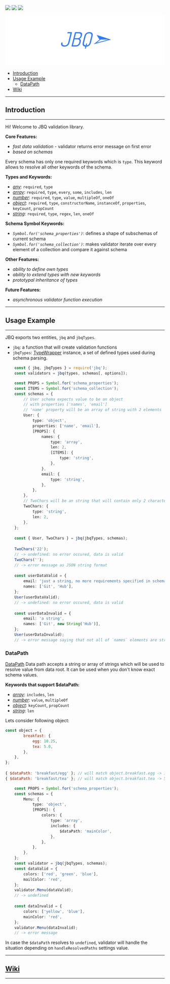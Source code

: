 ![](https://img.shields.io/travis/krnik/jbq.svg)
[![](https://img.shields.io/npm/v/jbq.svg)](https://www.npmjs.com/package/jbq)
![](https://img.shields.io/npm/types/jbq.svg)

![LOGO](https://raw.githubusercontent.com/krnik/jbq/master/md/images/jbq.png)

- [Introduction](#introduction)
- [Usage Example](#usage-example)
  - [DataPath](#datapath)
- [Wiki](#wiki)

***
## Introduction
***
Hi! Welcome to JBQ validation library.

**Core Features:**
- *fast data validation* - validator returns error message on first error
- *based on schemas*

Every schema has only one required keywords which is `type`. This keyword allows to resolve all other keywords of the schema.

**Types and Keywords:**
- *[any](https://github.com/krnik/jbq/wiki/Type_Any)*: `required`, `type`
- *[array](https://github.com/krnik/jbq/wiki/Type_Array)*: `required`, `type`, `every`, `some`, `includes`, `len`
- *[number](https://github.com/krnik/jbq/wiki/Type_Number)*: `required`, `type`, `value`, `multipleOf`, `oneOf`
- *[object](https://github.com/krnik/jbq/wiki/Type_Object)*: `required`, `type`, `constructorName`, `instanceOf`, `properties`, `keyCount`, `propCount`
- *[string](https://github.com/krnik/jbq/wiki/Type_String)*: `required`, `type`, `regex`, `len`, `oneOf`

**Schema Symbol Keywords:**
- *`Symbol.for('schema_properties')`*: defines a shape of subschemas of current schema
- *`Symbol.for('schema_collection')`*: makes validator iterate over every element of a collection and compare it against schema

**Other Features:**
- *ability to define own types*
- *ability to extend types with new keywords*
- *prototypal inheritance of types*

**Future Features:**
- *asynchronous validator function execution*

***
## Usage Example
***
JBQ exports two entities, `jbq` and `jbqTypes`.
- `jbq`: a function that will create validation functions
- `jbqTypes`: [TypeWrapper](https://github.com/krnik/jbq/wiki/TypeWrapper) instance, a set of defined types used during schema parsing.

```typescript
    const { jbq, jbqTypes } = require('jbq');
    const validators = jbq(types, schemas[, options]);
```
```typescript
    const PROPS = Symbol.for('schema_properties');
    const ITEMS = Symbol.for('schema_collection');
    const schemas = {
        // User schema expects value to be an object
        // with properties ['names', 'email']
        // 'name' property will be an array of string with 2 elements
        User: {
            type: 'object',
            properties: ['name', 'email'],
            [PROPS]: {
                names: {
                    type: 'array',
                    len: 2,
                    [ITEMS]: {
                        type: 'string',
                    },
                },
                email: {
                    type: 'string',
                },
            },
        },
        // TwoChars will be an string that will contain only 2 characters
        TwoChars: {
            type: 'string',
            len: 2,
        },
    };

    const { User, TwoChars } = jbq(jbqTypes, schemas);

    TwoChars('22');
    // -> undefined: no error occured, data is valid
    TwoChars('');
    // -> error message as JSON string format

    const userDataValid = {
        email: 'just a string, no more requirements specified in schema',
        names: ['Git', 'Hub'],
    };
    User(userDataValid);
    // -> undefined: no error occured, data is valid

    const userDataInvalid = {
        email: 'a string',
        names: ['Git', new String('Hub')],
    };
    User(userDataInvalid);
    // -> error message saying that not all of `names` elements are string primitives
```


### DataPath
[DataPath](https://github.com/krnik/jbq/wiki/DataPath)
Data path accepts a string or array of strings which will be used to resolve value from data root.
It can be used when you don't know exact schema values.

**Keywords that support $dataPath:**
- *[array](https://github.com/krnik/jbq/wiki/Type_Array)*: `includes`, `len`
- *[number](https://github.com/krnik/jbq/wiki/Type_Number)*: `value`, `multipleOf`
- *[object](https://github.com/krnik/jbq/wiki/Type_Object)*: `keyCount`, `propCount`
- *[string](https://github.com/krnik/jbq/wiki/Type_String)*: `len`

Lets consider following object:
```javascript
const object = {
        breakfast: {
            egg: 10.25,
            tea: 5.0,
        },
    },
};

{ $dataPath: 'breakfast/egg' }; // will match object.breakfast.egg -> 10.25
{ $dataPath: 'breakfast/tea' }; // will match object.breakfast.tea -> 5.0
```
```typescript
    const PROPS = Symbol.for('schema_properties');
    const schemas = {
        Menu: {
            type: 'object',
            [PROPS]: {
                colors: {
                    type: 'array',
                    includes: {
                        $dataPath: 'mainColor',
                    },
                },
            },
        },
    };
    const validator = jbq(jbqTypes, schemas);
    const dataValid = {
        colors: ['red', 'green', 'blue'],
        mailColor: 'red',
    };
    validator.Menu(dataValid);
    // -> undefined

    const dataInvalid = {
        colors: ['yellow', 'blue'],
        mainColor: 'red',
    };
    validator.Menu(dataInvalid);
    // -> error message
```


In case the `$dataPath` resolves to `undefined`, validator will handle the situation depending on `handleResolvedPaths` settings value.

***
## [Wiki](/wiki)
***
